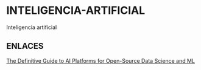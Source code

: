 # INTELIGENCIA-ARTIFICIAL
Inteligencia artificial

## ENLACES
[The Definitive Guide to AI Platforms for Open-Source Data Science and ML](https://www.anaconda.com/definitive-guide-to-ai-platforms)

